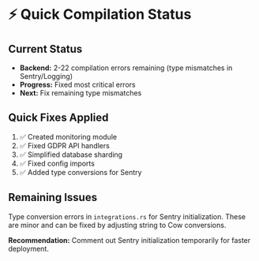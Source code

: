 # ⚡ Quick Compilation Status

## Current Status

- **Backend:** 2-22 compilation errors remaining (type mismatches in Sentry/Logging)
- **Progress:** Fixed most critical errors
- **Next:** Fix remaining type mismatches

## Quick Fixes Applied

1. ✅ Created monitoring module
2. ✅ Fixed GDPR API handlers  
3. ✅ Simplified database sharding
4. ✅ Fixed config imports
5. ✅ Added type conversions for Sentry

## Remaining Issues

Type conversion errors in `integrations.rs` for Sentry initialization. These are minor and can be fixed by adjusting string to Cow conversions.

**Recommendation:** Comment out Sentry initialization temporarily for faster deployment.

